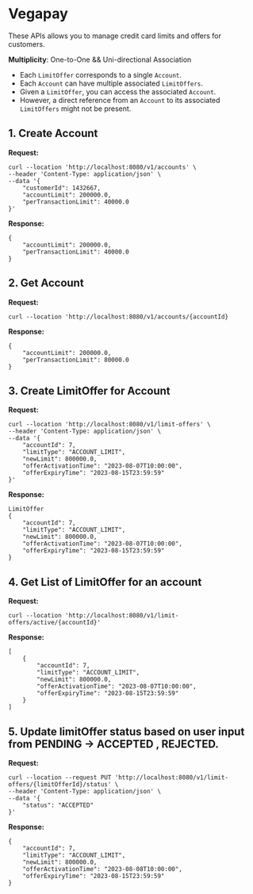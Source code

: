 # Vegapay

These APIs allows you to manage credit card limits and offers for customers.

**Multiplicity**: One-to-One && Uni-directional Association
- Each `LimitOffer` corresponds to a single `Account`.
- Each `Account` can have multiple associated `LimitOffers`.
- Given a `LimitOffer`, you can access the associated `Account`.
- However, a direct reference from an `Account` to its associated `LimitOffers` might not be present.

## 1. Create Account

**Request:**

```shell
curl --location 'http://localhost:8080/v1/accounts' \
--header 'Content-Type: application/json' \
--data '{
    "customerId": 1432667,
    "accountLimit": 200000.0,
    "perTransactionLimit": 40000.0
}'
```
**Response:**

```shell
{
    "accountLimit": 200000.0,
    "perTransactionLimit": 40000.0
}
```
## 2. Get Account

**Request:**

```shell
curl --location 'http://localhost:8080/v1/accounts/{accountId}
```
**Response:**

```shell
{
    "accountLimit": 200000.0,
    "perTransactionLimit": 80000.0
}
```

## 3. Create LimitOffer for Account

**Request:**

```shell
curl --location 'http://localhost:8080/v1/limit-offers' \
--header 'Content-Type: application/json' \
--data '{
    "accountId": 7,
    "limitType": "ACCOUNT_LIMIT",
    "newLimit": 800000.0,
    "offerActivationTime": "2023-08-07T10:00:00",
    "offerExpiryTime": "2023-08-15T23:59:59"
}'
```
**Response:**

```shell
LimitOffer
{
    "accountId": 7,
    "limitType": "ACCOUNT_LIMIT",
    "newLimit": 800000.0,
    "offerActivationTime": "2023-08-07T10:00:00",
    "offerExpiryTime": "2023-08-15T23:59:59"
}

```


## 4. Get List of LimitOffer for an account

**Request:**

```shell
curl --location 'http://localhost:8080/v1/limit-offers/active/{accountId}'
```
**Response:**

```shell
[
    {
        "accountId": 7,
        "limitType": "ACCOUNT_LIMIT",
        "newLimit": 800000.0,
        "offerActivationTime": "2023-08-07T10:00:00",
        "offerExpiryTime": "2023-08-15T23:59:59"
    }
]

```

## 5. Update limitOffer status based on user input from PENDING ->  ACCEPTED , REJECTED.

**Request:**

```shell
curl --location --request PUT 'http://localhost:8080/v1/limit-offers/{limitOfferId}/status' \
--header 'Content-Type: application/json' \
--data '{
    "status": "ACCEPTED"
}'

```
**Response:**

```shell
{
    "accountId": 7,
    "limitType": "ACCOUNT_LIMIT",
    "newLimit": 800000.0,
    "offerActivationTime": "2023-08-08T10:00:00",
    "offerExpiryTime": "2023-08-15T23:59:59"
} 
```



